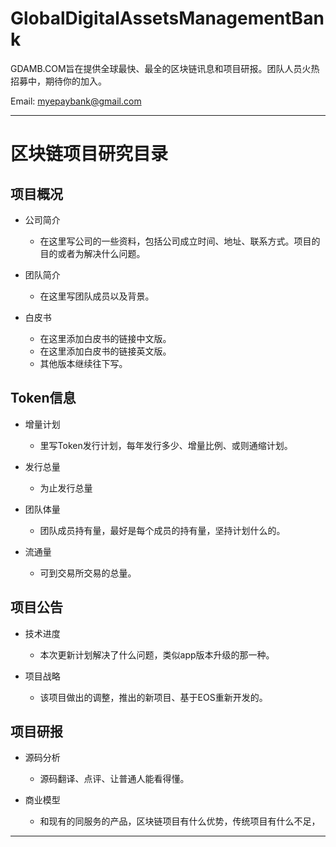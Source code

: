 # GlobalDigitalAssetsManagementBank
GDAMB.COM旨在提供全球最快、最全的区块链讯息和项目研报。团队人员火热招募中，期待你的加入。

Email: myepaybank@gmail.com

----------------
# 区块链项目研究目录

## 项目概况

* 公司简介

     * 在这里写公司的一些资料，包括公司成立时间、地址、联系方式。项目的目的或者为解决什么问题。
     
* 团队简介

     * 在这里写团队成员以及背景。
     
* 白皮书

     * 在这里添加白皮书的链接中文版。
     * 在这里添加白皮书的链接英文版。
     * 其他版本继续往下写。

## Token信息

* 增量计划

    * 里写Token发行计划，每年发行多少、增量比例、或则通缩计划。
    
* 发行总量

    * 为止发行总量
    
* 团队体量

    * 团队成员持有量，最好是每个成员的持有量，坚持计划什么的。
    
* 流通量
    
    * 可到交易所交易的总量。

## 项目公告

* 技术进度

    * 本次更新计划解决了什么问题，类似app版本升级的那一种。

* 项目战略

    * 该项目做出的调整，推出的新项目、基于EOS重新开发的。

## 项目研报

* 源码分析

    * 源码翻译、点评、让普通人能看得懂。
    
* 商业模型

    * 和现有的同服务的产品，区块链项目有什么优势，传统项目有什么不足，

----------------
